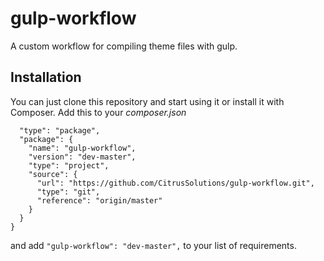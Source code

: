 # gulp-workflow
A custom workflow for compiling theme files with gulp.

## Installation
You can just clone this repository and start using it or install it with Composer. Add this to your _composer.json_
```{
  "type": "package",
  "package": {
    "name": "gulp-workflow",
    "version": "dev-master",
    "type": "project",
    "source": {
      "url": "https://github.com/CitrusSolutions/gulp-workflow.git",
      "type": "git",
      "reference": "origin/master"
    }
  }
}
```

and add `"gulp-workflow": "dev-master",` to your list of requirements.
